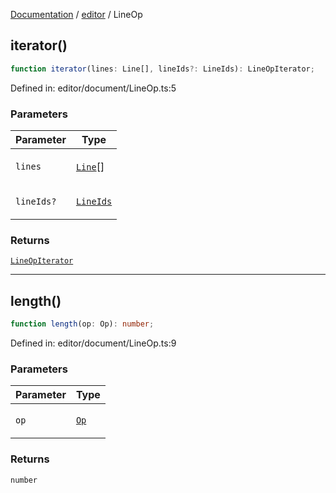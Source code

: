 [Documentation](../../modules.md) / [editor](../index.md) / LineOp

## iterator()

```ts
function iterator(lines: Line[], lineIds?: LineIds): LineOpIterator;
```

Defined in: editor/document/LineOp.ts:5

### Parameters

<table>
<thead>
<tr>
<th>Parameter</th>
<th>Type</th>
</tr>
</thead>
<tbody>
<tr>
<td>

`lines`

</td>
<td>

[`Line`](../index.md#line)[]

</td>
</tr>
<tr>
<td>

`lineIds?`

</td>
<td>

[`LineIds`](../document/Line.md#lineids-1)

</td>
</tr>
</tbody>
</table>

### Returns

[`LineOpIterator`](../document/LineOp.md#lineopiterator)

***

## length()

```ts
function length(op: Op): number;
```

Defined in: editor/document/LineOp.ts:9

### Parameters

<table>
<thead>
<tr>
<th>Parameter</th>
<th>Type</th>
</tr>
</thead>
<tbody>
<tr>
<td>

`op`

</td>
<td>

[`Op`](../index.md#op)

</td>
</tr>
</tbody>
</table>

### Returns

`number`

